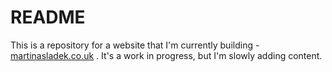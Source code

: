 # README

This is a repository for a website that I'm currently building - [martinasladek.co.uk](https://martinasladek.co.uk) . It's a work in progress, but I'm slowly adding content. 
